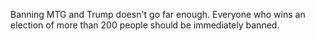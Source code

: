 Banning MTG and Trump doesn't go far enough. Everyone who wins an election of more than 200 people should be immediately banned.

